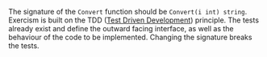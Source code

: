 The signature of the `Convert` function should be `Convert(i int) string`.
Exercism is built on the TDD ([Test Driven Development](http://testfirst.org/about#tdd)) principle.
The tests already exist and define the outward facing interface, as well as the behaviour of the code to be implemented.
Changing the signature breaks the tests.
